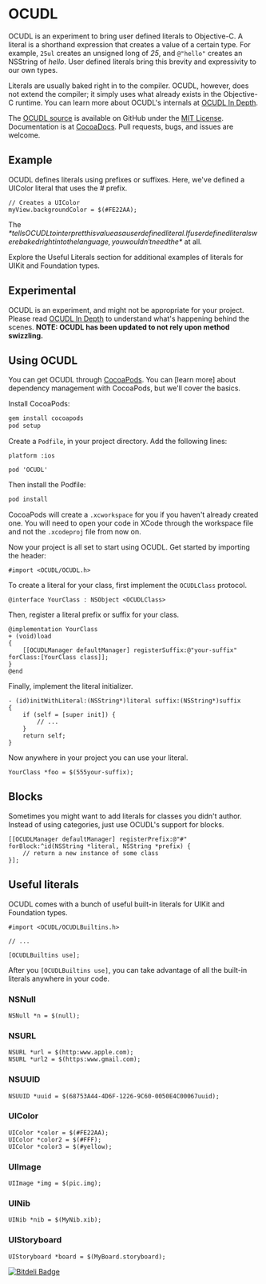 
# OCUDL

OCUDL is an experiment to bring user defined literals to Objective-C. A literal is a shorthand expression that creates a value of a certain type. For example, `25ul` creates an unsigned long of *25*, and `@"hello"` creates an NSString of *hello*. User defined literals bring this brevity and expressivity to our own types.  
 
Literals are usually baked right in to the compiler. OCUDL, however, does not extend the compiler; it simply uses what already exists in the Objective-C runtime. You can learn more about OCUDL's internals at [OCUDL In Depth](http://dbachrach.com/posts/ocudl-in-depth/).

The [OCUDL source](https://github.com/dbachrach/OCUDL) is available on GitHub under the [MIT License](http://opensource.org/licenses/MIT). Documentation is at [CocoaDocs](http://cocoadocs.org/docsets/OCUDL/). Pull requests, bugs, and issues are welcome.

## Example

OCUDL defines literals using prefixes or suffixes. Here, we've defined a UIColor literal that uses the *#* prefix.

```objc
// Creates a UIColor
myView.backgroundColor = $(#FE22AA);
```

The *$* tells OCUDL to interpret this value as a user defined literal. If user defined literals were baked right into the language, you wouldn't need the *$* at all.

Explore the Useful Literals section for additional examples of literals for UIKit and Foundation types.

## Experimental

OCUDL is an experiment, and might not be appropriate for your project. Please read [OCUDL In Depth](http://dbachrach.com/posts/ocudl-in-depth/) to understand what's happening behind the scenes. **NOTE: OCUDL has been updated to not rely upon method swizzling.**

## Using OCUDL

You can get OCUDL through [CocoaPods](http://cocoapods.org). You can [learn more] about dependency management with CocoaPods, but we'll cover the basics.

Install CocoaPods:

``` bash
gem install cocoapods
pod setup
```

Create a `Podfile`, in your project directory. Add the following lines:

```
platform :ios

pod 'OCUDL'
```

Then install the Podfile:

``` bash
pod install
```

CocoaPods will create a `.xcworkspace` for you if you haven't already created one. You will need to open your code in XCode through the workspace file and not the `.xcodeproj` file from now on.

Now your project is all set to start using OCUDL. Get started by importing the header:

```objc
#import <OCUDL/OCUDL.h>
```

To create a literal for your class, first implement the `OCUDLClass` protocol.

```objc
@interface YourClass : NSObject <OCUDLClass>
```

Then, register a literal prefix or suffix for your class.

```objc
@implementation YourClass
+ (void)load
{
    [[OCUDLManager defaultManager] registerSuffix:@"your-suffix" forClass:[YourClass class]];
}
@end
```

Finally, implement the literal initializer.

```objc
- (id)initWithLiteral:(NSString*)literal suffix:(NSString*)suffix
{
    if (self = [super init]) {
        // ...
    }
    return self;
}
```

Now anywhere in your project you can use your literal.

```objc
YourClass *foo = $(555your-suffix);
```

## Blocks

Sometimes you might want to add literals for classes you didn't author. Instead of using categories, just use OCUDL's support for blocks.

```objc
[[OCUDLManager defaultManager] registerPrefix:@"#" forBlock:^id(NSString *literal, NSString *prefix) {
    // return a new instance of some class
}];
```

## Useful literals

OCUDL comes with a bunch of useful built-in literals for UIKit and Foundation types.

```
#import <OCUDL/OCUDLBuiltins.h>

// ...

[OCUDLBuiltins use];
```

After you `[OCUDLBuiltins use]`, you can take advantage of all the built-in literals anywhere in your code.

### NSNull

```objc
NSNull *n = $(null);
```

### NSURL

```objc
NSURL *url = $(http:www.apple.com);
NSURL *url2 = $(https:www.gmail.com);
```

### NSUUID

```objc
NSUUID *uuid = $(68753A44-4D6F-1226-9C60-0050E4C00067uuid);
```

### UIColor

```objc
UIColor *color = $(#FE22AA);
UIColor *color2 = $(#FFF);
UIColor *color3 = $(#yellow);
```

### UIImage

```objc
UIImage *img = $(pic.img);
```

### UINib

```objc
UINib *nib = $(MyNib.xib);
```

### UIStoryboard

```objc
UIStoryboard *board = $(MyBoard.storyboard);
```


[![Bitdeli Badge](https://d2weczhvl823v0.cloudfront.net/dbachrach/ocudl/trend.png)](https://bitdeli.com/free "Bitdeli Badge")

